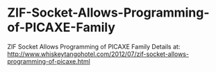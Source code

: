 # ZIF-Socket-Allows-Programming-of-PICAXE-Family
ZIF Socket Allows Programming of PICAXE Family
Details at:
http://www.whiskeytangohotel.com/2012/07/zif-socket-allows-programming-of-picaxe.html
